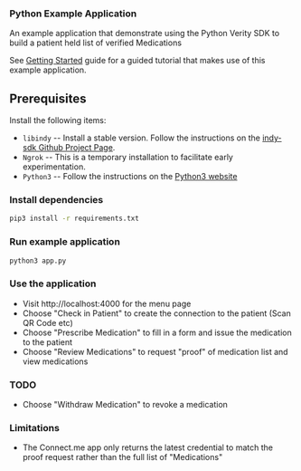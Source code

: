 ### Python Example Application
An example application that demonstrate using the Python Verity SDK to build a patient held list of verified Medications

See [Getting Started](../../../docs/getting-started/getting-started.md) guide for a guided tutorial that makes use of this example application.  

## Prerequisites
Install the following items:
* `libindy` -- Install a stable version. Follow the instructions on the 
[indy-sdk Github Project Page](https://github.com/hyperledger/indy-sdk#installing-the-sdk).
* `Ngrok` -- This is a temporary installation to facilitate early experimentation.
* `Python3` -- Follow the instructions on the [Python3 website](https://www.python.org/downloads/)


### Install dependencies
```sh
pip3 install -r requirements.txt
```

### Run example application
```sh
python3 app.py
```

### Use the application
* Visit http://localhost:4000 for the menu page
* Choose "Check in Patient" to create the connection to the patient (Scan QR Code etc)
* Choose "Prescribe Medication" to fill in a form and issue the medication to the patient
* Choose "Review Medications" to request "proof" of medication list and view medications

### TODO
* Choose "Withdraw Medication" to revoke a medication

### Limitations
* The Connect.me app only returns the latest credential to match the proof request rather than the full list of "Medications"